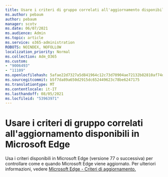 ```yaml
---
title: Usare i criteri di gruppo correlati all'aggiornamento disponibili in Microsoft Edge
ms.author: pebaum
author: pebaum
manager: scotv
ms.date: 06/07/2021
ms.audience: Admin
ms.topic: article
ms.service: o365-administration
ROBOTS: NOINDEX, NOFOLLOW
localization_priority: Normal
ms.collection: Adm_O365
ms.custom:
- "9006493"
- "11109"
ms.openlocfilehash: 5afae22d7327a5d841964c12c73d70904ae72132b82810af74d32fc15ef30d6f
ms.sourcegitcommit: b5f7da89a650d2915dc652449623c78be6247175
ms.translationtype: MT
ms.contentlocale: it-IT
ms.lasthandoff: 08/05/2021
ms.locfileid: "53963971"
---
```

# <a name="use-update-related-group-policies-available-in-microsoft-edge"></a>Usare i criteri di gruppo correlati all'aggiornamento disponibili in Microsoft Edge

Usa i criteri disponibili in Microsoft Edge (versione 77 o successiva) per controllare come e quando Microsoft Edge viene aggiornato. Per ulteriori informazioni, vedere [Microsoft Edge - Criteri di aggiornamento.](/DeployEdge/microsoft-edge-update-policies#available-policies)
